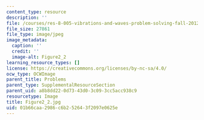 ```yaml
---
content_type: resource
description: ''
file: /courses/res-8-005-vibrations-and-waves-problem-solving-fall-2012/01b66caa2986c6b252643f2097e0625e_figure2_2.jpg
file_size: 27861
file_type: image/jpeg
image_metadata:
  caption: ''
  credit: ''
  image-alt: Figure2_2
learning_resource_types: []
license: https://creativecommons.org/licenses/by-nc-sa/4.0/
ocw_type: OCWImage
parent_title: Problems
parent_type: SupplementalResourceSection
parent_uid: a8b8dd22-0d73-43d0-3c09-3cc5acc938c9
resourcetype: Image
title: Figure2_2.jpg
uid: 01b66caa-2986-c6b2-5264-3f2097e0625e
---
```

